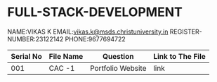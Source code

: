 # FULL-STACK-DEVELOPMENT

NAME:VIKAS K
EMAIL:vikas.k@msds.christuniversity.in
REGISTER-NUMBER:23122142
PHONE:9677694722

| Serial No     | File Name        | Question   | Link to The File  |
| ------------- | ------------- | --------   | ----------------  |
|  001          | CAC -1       | Portfolio Website           |link|
